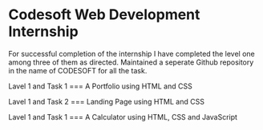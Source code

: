 # Codesoft Web Development Internship

<p>For successful completion of the internship I have completed the level one among three of them as directed. Maintained a seperate Github repository in the name of CODESOFT for all the task.</p>

<p>Lavel 1 and Task 1 === A Portfolio using HTML and CSS</p>
<p>Lavel 1 and Task 2 === Landing Page using HTML and CSS</p>
<p>Lavel 1 and Task 1 === A Calculator using HTML, CSS and JavaScript</p>

<p></p>

